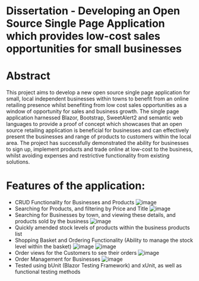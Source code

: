 # Dissertation - Developing an Open Source Single Page Application which provides low-cost sales opportunities for small businesses
# Abstract
This project aims to develop a new open source single page application for small, local independent businesses within towns to benefit from an online retailing presence whilst benefiting from low cost sales opportunities as a window of opportunity for sales and business growth. The single page application harnessed Blazor, Bootstrap, SweetAlert2 and semantic web languages to provide a proof of concept which showcases that an open source retailing application is beneficial for businesses and can effectively present the businesses and range of products to customers within the local area. The project has successfully demonstrated the ability for businesses to sign up, implement products and trade online at low-cost to the business, whilst avoiding expenses and restrictive functionality from existing solutions.


# Features of the application:
- CRUD Functionality for Businesses and Products
![image](https://user-images.githubusercontent.com/43405874/170272631-761d66f1-8dfc-4a90-ac84-4ead49598b64.png)
- Searching for Products, and filtering by Price and Title
![image](https://user-images.githubusercontent.com/43405874/170272799-120a2cdb-e31e-44f8-a0da-57069affe26e.png)
- Searching for Businesses by town, and viewing these details, and products sold by the business
![image](https://user-images.githubusercontent.com/43405874/170273890-25e3c020-b134-4d53-a0c4-d2988c6eb54c.png)
- Quickly amended stock levels of products within the business products list
- Shopping Basket and Ordering Functionality (Ability to manage the stock level within the basket)
![image](https://user-images.githubusercontent.com/43405874/170273967-272da983-faa5-4306-9279-875e6da36930.png)
![image](https://user-images.githubusercontent.com/43405874/170274044-af097e9b-eab5-43fd-8e69-b99bc575be5b.png)
- Order views for the Customers to see their orders
![image](https://user-images.githubusercontent.com/43405874/170274675-1230f486-441f-45db-ae30-b81af3da8593.png)
- Order Management for Businesses
![image](https://user-images.githubusercontent.com/43405874/170274752-fe36a48a-3f46-4202-a57c-a024346e4302.png)
- Tested using bUnit (Blazor Testing Framework) and xUnit, as well as functional testing methods

